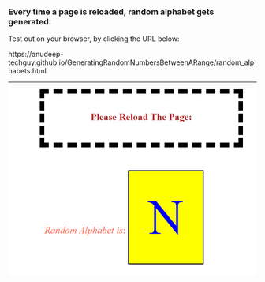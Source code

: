 <h3>Every time a page is reloaded, random alphabet gets generated:</h3>


<p>Test out on your browser, by clicking the URL below:</p>
<p>
  https://anudeep-techguy.github.io/GeneratingRandomNumbersBetweenARange/random_alphabets.html </p>

<hr>

<img src="https://github.com/anudeep-TechGuy/GeneratingRandomNumbersBetweenARange/blob/master/Random_alpha.PNG">
